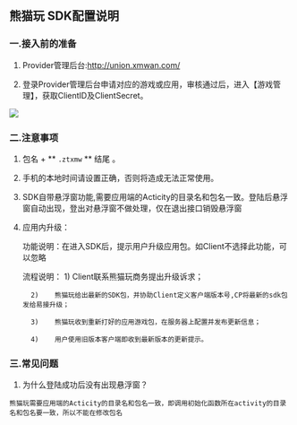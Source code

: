 ## 熊猫玩 SDK配置说明

 ###  一.接入前的准备

  1.  Provider管理后台:http://union.xmwan.com/

  2.   登录Provider管理后台申请对应的游戏或应用，审核通过后，进入【游戏管理】，获取ClientID及ClientSecret。

  ![](http://docs.mztgame.com/files/assets/img/panda-online1.jpg)


### 二.注意事项

  1.  包名 + ** `.ztxmw` **  结尾  。

  2.  手机的本地时间请设置正确，否则将造成无法正常使用。

  3.  SDK自带悬浮窗功能,需要应用端的Acticity的目录名和包名一致。登陆后悬浮窗自动出现，登出对悬浮窗不做处理，仅在退出接口销毁悬浮窗

  4.  应用内升级：

       功能说明：在进入SDK后，提示用户升级应用包。如Client不选择此功能，可以忽略

       流程说明：
            1)    Client联系熊猫玩商务提出升级诉求；

            2)    熊猫玩给出最新的SDK包，并协助Client定义客户端版本号,CP将最新的sdk包发给易接升级；

            3)    熊猫玩收到重新打好的应用游戏包，在服务器上配置并发布更新信息；

            4)    用户使用旧版本客户端即收到最新版本的更新提示。

### 三.常见问题

   1.  为什么登陆成功后没有出现悬浮窗？

    熊猫玩需要应用端的Acticity的目录名和包名一致，即调用初始化函数所在activity的目录名和包名要一致，所以不能在修改包名
